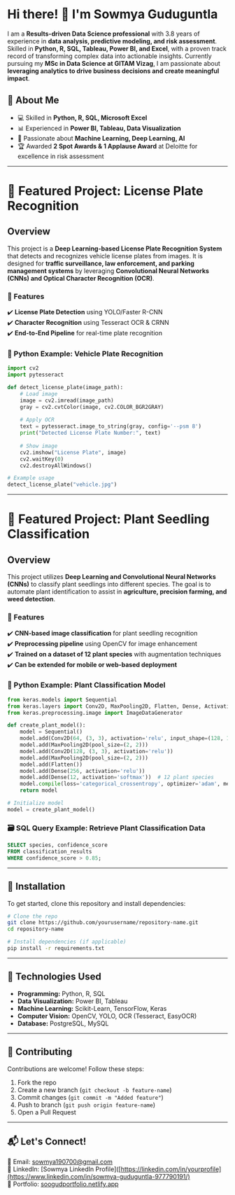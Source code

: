 # Hi there! 👋 I'm Sowmya Guduguntla

I am a **Results-driven Data Science professional** with 3.8 years of experience in **data analysis, predictive modeling, and risk assessment**. Skilled in **Python, R, SQL, Tableau, Power BI, and Excel**, with a proven track record of transforming complex data into actionable insights. Currently pursuing my **MSc in Data Science at GITAM Vizag**, I am passionate about **leveraging analytics to drive business decisions and create meaningful impact**.

## 🔹 About Me

- 💻 Skilled in **Python, R, SQL, Microsoft Excel**
- 📊 Experienced in **Power BI, Tableau, Data Visualization**
- 🤖 Passionate about **Machine Learning, Deep Learning, AI**
- 🏆 Awarded **2 Spot Awards & 1 Applause Award** at Deloitte for excellence in risk assessment

---

# 📌 Featured Project: License Plate Recognition

## Overview

This project is a **Deep Learning-based License Plate Recognition System** that detects and recognizes vehicle license plates from images. It is designed for **traffic surveillance, law enforcement, and parking management systems** by leveraging **Convolutional Neural Networks (CNNs) and Optical Character Recognition (OCR)**.

### 🔹 Features

✔️ **License Plate Detection** using YOLO/Faster R-CNN  
✔️ **Character Recognition** using Tesseract OCR & CRNN  
✔️ **End-to-End Pipeline** for real-time plate recognition  

### 🐍 Python Example: Vehicle Plate Recognition

```python
import cv2
import pytesseract

def detect_license_plate(image_path):
    # Load image
    image = cv2.imread(image_path)
    gray = cv2.cvtColor(image, cv2.COLOR_BGR2GRAY)
    
    # Apply OCR
    text = pytesseract.image_to_string(gray, config='--psm 8')
    print("Detected License Plate Number:", text)
    
    # Show image
    cv2.imshow("License Plate", image)
    cv2.waitKey(0)
    cv2.destroyAllWindows()

# Example usage
detect_license_plate("vehicle.jpg")
```

---

# 📌 Featured Project: Plant Seedling Classification

## Overview

This project utilizes **Deep Learning and Convolutional Neural Networks (CNNs)** to classify plant seedlings into different species. The goal is to automate plant identification to assist in **agriculture, precision farming, and weed detection**.

### 🔹 Features

✔️ **CNN-based image classification** for plant seedling recognition  
✔️ **Preprocessing pipeline** using OpenCV for image enhancement  
✔️ **Trained on a dataset of 12 plant species** with augmentation techniques  
✔️ **Can be extended for mobile or web-based deployment**  

### 🐍 Python Example: Plant Classification Model

```python
from keras.models import Sequential
from keras.layers import Conv2D, MaxPooling2D, Flatten, Dense, Activation
from keras.preprocessing.image import ImageDataGenerator

def create_plant_model():
    model = Sequential()
    model.add(Conv2D(64, (3, 3), activation='relu', input_shape=(128, 128, 3)))
    model.add(MaxPooling2D(pool_size=(2, 2)))
    model.add(Conv2D(128, (3, 3), activation='relu'))
    model.add(MaxPooling2D(pool_size=(2, 2)))
    model.add(Flatten())
    model.add(Dense(256, activation='relu'))
    model.add(Dense(12, activation='softmax'))  # 12 plant species
    model.compile(loss='categorical_crossentropy', optimizer='adam', metrics=['accuracy'])
    return model

# Initialize model
model = create_plant_model()
```

### 🗃️ SQL Query Example: Retrieve Plant Classification Data

```sql
SELECT species, confidence_score 
FROM classification_results
WHERE confidence_score > 0.85;
```

---

## 📌 Installation

To get started, clone this repository and install dependencies:

```bash
# Clone the repo
git clone https://github.com/yourusername/repository-name.git
cd repository-name

# Install dependencies (if applicable)
pip install -r requirements.txt
```

---

## 📌 Technologies Used

- **Programming:** Python, R, SQL  
- **Data Visualization:** Power BI, Tableau  
- **Machine Learning:** Scikit-Learn, TensorFlow, Keras  
- **Computer Vision:** OpenCV, YOLO, OCR (Tesseract, EasyOCR)  
- **Database:** PostgreSQL, MySQL  

---

## 🤝 Contributing

Contributions are welcome! Follow these steps:

1. Fork the repo  
2. Create a new branch (`git checkout -b feature-name`)  
3. Commit changes (`git commit -m "Added feature"`)  
4. Push to branch (`git push origin feature-name`)  
5. Open a Pull Request  

---

## 📬 Let's Connect!

📧 Email: [sowmya190700@gmail.com](mailto:sowmya190700@gmail.com)  
🔗 LinkedIn: [Sowmya LinkedIn Profile]([https://linkedin.com/in/yourprofile](https://www.linkedin.com/in/sowmya-guduguntla-977790191/)  
📂 Portfolio: [soogudportfolio.netlify.app](https://soogudportfolio.netlify.app)  



